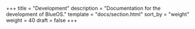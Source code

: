 +++
title = "Development"
description = "Documentation for the development of BlueOS."
template = "docs/section.html"
sort_by = "weight"
weight = 40
draft = false
+++
